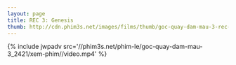 ```yaml
---
layout: page
title: REC 3: Genesis
thumb: http://cdn.phim3s.net/images/films/thumb/goc-quay-dam-mau-3-rec-3-genesis-2012.jpg
---
```

{% include jwpadv src='//phim3s.net/phim-le/goc-quay-dam-mau-3_2421/xem-phim//video.mp4' %}
